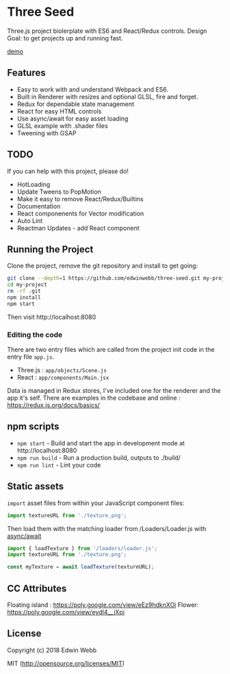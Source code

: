 # Three Seed

Three.js project biolerplate with ES6 and React/Redux controls. Design Goal: to get projects up and running fast.

[demo](http://edwinwebb.github.io/three-seed/)

## Features
* Easy to work with and understand Webpack and ES6.
* Built in Renderer with resizes and optional GLSL, fire and forget.
* Redux for dependable state management
* React for easy HTML controls
* Use async/await for easy asset loading
* GLSL example with .shader files
* Tweening with GSAP

## TODO
If you can help with this project, please do!
* HotLoading
* Update Tweens to PopMotion
* Make it easy to remove React/Redux/Builtins
* Documentation
* React componenents for Vector modification
* Auto Lint
* Reactman Updates - add React component

## Running the Project

Clone the project, remove the git repository and install to get going:

```bash
git clone --depth=1 https://github.com/edwinwebb/three-seed.git my-project
cd my-project
rm -rf .git
npm install
npm start
```

Then visit http://localhost:8080

### Editing the code
There are two entry files which are called from the project init code in the entry file `app.js`.

* Three.js : `app/objects/Scene.js`
* React : `app/components/Main.jsx`

Data is managed in Redux stores, I've included one for the renderer and the app it's self. There are examples in the codebase and online : https://redux.js.org/docs/basics/

## npm scripts

* `npm start` - Build and start the app in development mode at http://localhost:8080
* `npm run build` - Run a production build, outputs to ./build/
* `npm run lint` - Lint your code

## Static assets

`import` asset files from within your JavaScript component files:

```javascript
import textureURL from './texture.png';
```

Then load them with the matching loader from /Loaders/Loader.js with [async/await](https://developer.mozilla.org/en-US/docs/Web/JavaScript/Reference/Statements/async_function)

```javascript
import { loadTexture } from '/loaders/loader.js';
import textureURL from './texture.png';

const myTexture = await loadTexture(textureURL);
```

## CC Attributes
Floating island : https://poly.google.com/view/eEz9hdknXOi
Flower: https://poly.google.com/view/eydI4__jXpi

## License

Copyright (c) 2018 Edwin Webb

MIT (http://opensource.org/licenses/MIT)
